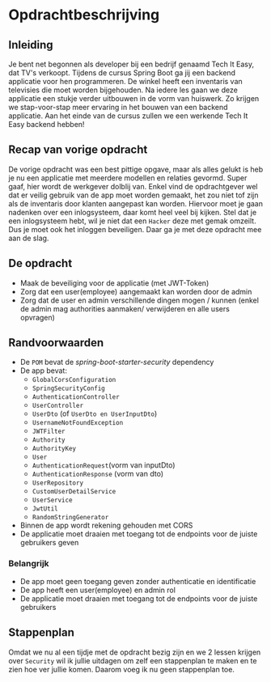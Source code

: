 # Opdrachtbeschrijving

## Inleiding

Je bent net begonnen als developer bij een bedrijf genaamd Tech It Easy, dat TV's verkoopt. Tijdens de cursus Spring Boot ga jij een backend applicatie voor hen programmeren. De winkel heeft een inventaris van televisies die moet worden bijgehouden. Na iedere les gaan we deze applicatie een stukje verder uitbouwen in de vorm van huiswerk. Zo krijgen we stap-voor-stap meer ervaring in het bouwen van een backend applicatie. Aan het einde van de cursus zullen we een werkende Tech It Easy backend hebben!

## Recap van vorige opdracht

De vorige opdracht was een best pittige opgave, maar als alles gelukt is heb je nu een applicatie met meerdere modellen en relaties gevormd. Super gaaf, hier wordt de werkgever dolblij van. Enkel vind de opdrachtgever wel dat er veilig gebruik van de app moet worden gemaakt, het zou niet tof zijn als de inventaris door klanten aangepast kan worden. Hiervoor moet je gaan nadenken over een inlogsysteem, daar komt heel veel bij kijken. Stel dat je een inlogsysteem hebt, wil je niet dat een `Hacker` deze met gemak omzeilt. Dus je moet ook het inloggen beveiligen. Daar ga je met deze opdracht mee aan de slag. 
 
 ## De opdracht
 - Maak de beveiliging voor de applicatie (met JWT-Token)
 - Zorg dat een user(employee) aangemaakt kan worden door de admin
 - Zorg dat de user en admin verschillende dingen mogen / kunnen (enkel de admin mag authorities aanmaken/ verwijderen en alle users opvragen)
 
## Randvoorwaarden

- De `POM` bevat de _spring-boot-starter-security_ dependency
- De app bevat:
  - `GlobalCorsConfiguration`
  - `SpringSecurityConfig`
  - `AuthenticationController`
  - `UserController`
  - `UserDto` (of `UserDto en UserInputDto`)
  - `UsernameNotFoundException`
  - `JWTFilter`
  - `Authority`
  - `AuthorityKey`
  - `User`
  - `AuthenticationRequest`(vorm van inputDto)
  - `AuthenticationResponse` (vorm van dto)
  - `UserRepository`
  - `CustomUserDetailService`
  - `UserService`
  - `JwtUtil`
  - `RandomStringGenerator`
- Binnen de app wordt rekening gehouden met CORS
- De applicatie moet draaien met toegang tot de endpoints voor de juiste gebruikers geven

### Belangrijk
- De app moet geen toegang geven zonder authenticatie en identificatie
- De app heeft een user(employee) en admin rol
- De applicatie moet draaien met toegang tot de endpoints voor de juiste gebruikers

## Stappenplan
Omdat we nu al een tijdje met de opdracht bezig zijn en we 2 lessen krijgen over `Security` wil ik jullie uitdagen om zelf een stappenplan te maken en te zien hoe ver jullie komen. Daarom voeg ik nu geen stappenplan toe. 
